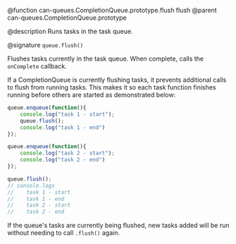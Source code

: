 @function can-queues.CompletionQueue.prototype.flush flush
@parent can-queues.CompletionQueue.prototype

@description Runs tasks in the task queue.

@signature `queue.flush()`


Flushes tasks currently in the task queue.  When complete, calls the `onComplete`
callback.

If a CompletionQueue is currently flushing tasks, it prevents
additional calls to flush from running tasks.  This makes it so each task function
finishes running before others are started as demonstrated below:

 ```javascript
 queue.enqueue(function(){
     console.log("task 1 - start");
     queue.flush();
     console.log("task 1 - end")
 });

 queue.enqueue(function(){
     console.log("task 2 - start");
     console.log("task 2 - end")
 });

 queue.flush();
 // console.logs
 //    task 1 - start
 //    task 1 - end
 //    task 2 - start
 //    task 2 - end  
 ```

 If the queue's tasks are currently
 being flushed, new tasks added will be run without needing to call `.flush()` again.
